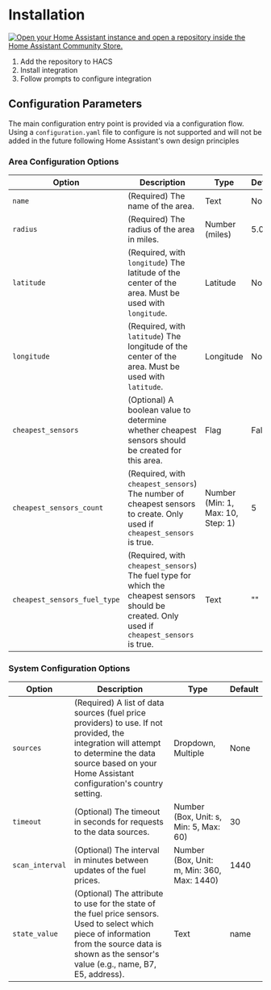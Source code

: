 # Installation

[![Open your Home Assistant instance and open a repository inside the Home Assistant Community Store.](https://my.home-assistant.io/badges/hacs_repository.svg)](https://my.home-assistant.io/redirect/hacs_repository/?owner=pantherale0&category=integration&repository=ha-fuelprices)

1. Add the repository to HACS
1. Install integration
1. Follow prompts to configure integration

## Configuration Parameters

The main configuration entry point is provided via a configuration flow. Using a `configuration.yaml` file to configure is not supported and will not be added in the future following Home Assistant's own design principles

### Area Configuration Options

| Option                      | Description                                                                                                                                                                                          | Type                               | Default |
|-----------------------------|-------------------------------------------------------------------------------------------------------------------------------------------------------------------------------------------------------|------------------------------------|---------|
| `name`                      | (Required) The name of the area.                                                                                                                                                                      | Text                      | None    |
| `radius`                    | (Required) The radius of the area in miles.                                                                                                                                                            | Number (miles) | 5.0     |
| `latitude`                  | (Required, with `longitude`) The latitude of the center of the area. Must be used with `longitude`.                                                                                                    | Latitude                 | None    |
| `longitude`                 | (Required, with `latitude`) The longitude of the center of the area. Must be used with `latitude`.                                                                                                   | Longitude                | None    |
| `cheapest_sensors`          | (Optional) A boolean value to determine whether cheapest sensors should be created for this area.                                                                                                     | Flag                   | False   |
| `cheapest_sensors_count`    | (Required, with `cheapest_sensors`) The number of cheapest sensors to create. Only used if `cheapest_sensors` is true.                                                                                                         | Number (Min: 1, Max: 10, Step: 1) | 5       |
| `cheapest_sensors_fuel_type` | (Required, with `cheapest_sensors`) The fuel type for which the cheapest sensors should be created. Only used if `cheapest_sensors` is true. | Text                      | ""      |

### System Configuration Options

| Option        | Description                                                                                                                                                                                                              | Type                                      | Default |
|---------------|---------------------------------------------------------------------------------------------------------------------------------------------------------------------------------------------------------------------------|-------------------------------------------|---------|
| `sources`     | (Required) A list of data sources (fuel price providers) to use. If not provided, the integration will attempt to determine the data source based on your Home Assistant configuration's country setting. | Dropdown, Multiple      | None    |
| `timeout`     | (Optional) The timeout in seconds for requests to the data sources.                                                                                                                                                         | Number (Box, Unit: s, Min: 5, Max: 60) | 30    |
| `scan_interval` | (Optional) The interval in minutes between updates of the fuel prices.                                                                                                                                                    | Number (Box, Unit: m, Min: 360, Max: 1440) | 1440    |
| `state_value` | (Optional) The attribute to use for the state of the fuel price sensors. Used to select which piece of information from the source data is shown as the sensor's value (e.g., name, B7, E5, address). | Text | name |